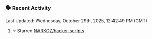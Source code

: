 ### 🗣 Recent Activity

<!--RECENT_ACTIVITY:last_update-->
Last Updated: Wednesday, October 29th, 2025, 12:42:49 PM (GMT)
<!--RECENT_ACTIVITY:last_update_end-->
<!--RECENT_ACTIVITY:start-->
1. ⭐ Starred [NARKOZ/hacker-scripts](https://github.com/NARKOZ/hacker-scripts)<br>
<!--RECENT_ACTIVITY:end-->
